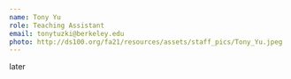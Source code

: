 ```yaml
---
name: Tony Yu
role: Teaching Assistant
email: tonytuzki@berkeley.edu
photo: http://ds100.org/fa21/resources/assets/staff_pics/Tony_Yu.jpeg
---
```

later
